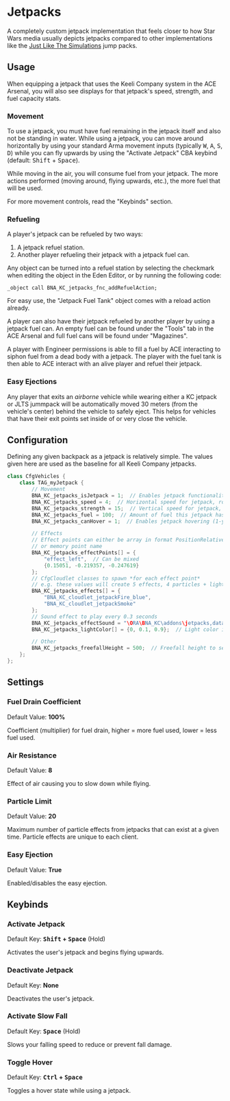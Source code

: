 # Jetpacks
A completely custom jetpack implementation that feels closer to how Star Wars media usually depicts jetpacks compared to other implementations like the [Just Like The Simulations](https://steamcommunity.com/sharedfiles/filedetails/?id=1940589429) jump packs.

## Usage
When equipping a jetpack that uses the Keeli Company system in the ACE Arsenal, you will also see displays for that jetpack's speed, strength, and fuel capacity stats.

### Movement
To use a jetpack, you must have fuel remaining in the jetpack itself and also not be standing in water. While using a jetpack, you can move around horizontally by using your standard Arma movement inputs (typically <kbd>W</kbd>, <kbd>A</kbd>, <kbd>S</kbd>, <kbd>D</kbd>) while you can fly upwards by using the "Activate Jetpack" CBA keybind (default: <kbd>Shift</kbd> + <kbd>Space</kbd>).

While moving in the air, you will consume fuel from your jetpack. The more actions performed (moving around, flying upwards, etc.), the more fuel that will be used.

For more movement controls, read the "Keybinds" section.

### Refueling
A player's jetpack can be refueled by two ways:
1. A jetpack refuel station.
2. Another player refueling their jetpack with a jetpack fuel can.

Any object can be turned into a refuel station by selecting the checkmark when editing the object in the Eden Editor, or by running the following code:
```sqf
_object call BNA_KC_jetpacks_fnc_addRefuelAction;
```
For easy use, the "Jetpack Fuel Tank" object comes with a reload action already.

A player can also have their jetpack refueled by another player by using a jetpack fuel can. An empty fuel can be found under the "Tools" tab in the ACE Arsenal and full fuel cans will be found under "Magazines".

A player with Engineer permissions is able to fill a fuel by ACE interacting to siphon fuel from a dead body with a jetpack. The player with the fuel tank is then able to ACE interact with an alive player and refuel their jetpack.

### Easy Ejections
Any player that exits an *airborne* vehicle while wearing either a KC jetpack or JLTS jummpack will be automatically moved 30 meters (from the vehicle's center) behind the vehicle to safely eject. This helps for vehicles that have their exit points set inside of or very close the vehicle.

## Configuration
Defining any given backpack as a jetpack is relatively simple. The values given here are used as the baseline for all Keeli Company jetpacks.

```cpp
class CfgVehicles {
    class TAG_myJetpack {
        // Movement
        BNA_KC_jetpacks_isJetpack = 1;  // Enables jetpack functionality (1-yes, 0-no)
        BNA_KC_jetpacks_speed = 4;  // Horizontal speed for jetpack, rough formula is speed * 21 = speed in km/h
        BNA_KC_jetpacks_strength = 15;  // Vertical speed for jetpack, rough formula is (speed - 10) * 4.3 = speed in km/h. Strength of <10 will not be able to fly
        BNA_KC_jetpacks_fuel = 100;  // Amount of fuel this jetpack has, (fuel / 10) = fuel in liters
        BNA_KC_jetpacks_canHover = 1;  // Enables jetpack hovering (1-yes, 0-no)

        // Effects
        // Effect points can either be array in format PositionRelative (offset from model center)
        // or memory point name
        BNA_KC_jetpacks_effectPoints[] = {
            "effect_left",  // Can be mixed
            {0.15051, -0.219357, -0.247619}
        };
        // CfgCloudlet classes to spawn *for each effect point*
        // e.g. these values will create 5 effects, 4 particles + light
        BNA_KC_jetpacks_effects[] = {
            "BNA_KC_cloudlet_jetpackFire_blue",
            "BNA_KC_cloudlet_jetpackSmoke"
        };
        // Sound effect to play every 0.3 seconds
        BNA_KC_jetpacks_effectSound = "\ORA\BNA_KC\addons\jetpacks,data\audio\Jetpack_Loop.wss";
        BNA_KC_jetpacks_lightColor[] = {0, 0.1, 0.9};  // Light color in format [R, G, B]

        // Other
        BNA_KC_jetpacks_freefallHeight = 500;  // Freefall height to set on unit when jetpacking
    };
};
```


## Settings
### Fuel Drain Coefficient
Default Value: **100%**

Coefficient (multiplier) for fuel drain, higher = more fuel used, lower = less fuel used.

### Air Resistance
Default Value: **8**

Effect of air causing you to slow down while flying.

### Particle Limit
Default Value: **20**

Maximum number of particle effects from jetpacks that can exist at a given time. Particle effects are unique to each client.

### Easy Ejection
Default Value: **True**

Enabled/disables the easy ejection.

## Keybinds
### Activate Jetpack
Default Key: **<kbd>Shift</kbd> + <kbd>Space</kbd>** (Hold)

Activates the user's jetpack and begins flying upwards.

### Deactivate Jetpack
Default Key: **None**

Deactivates the user's jetpack.

### Activate Slow Fall
Default Key: **<kbd>Space</kbd>** (Hold)

Slows your falling speed to reduce or prevent fall damage.

### Toggle Hover
Default Key: **<kbd>Ctrl</kbd> + <kbd>Space</kbd>**

Toggles a hover state while using a jetpack.